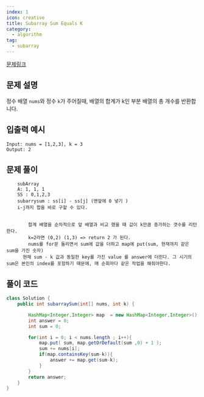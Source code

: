 ```yaml
---
index: 1
icon: creative
title: Subarray Sum Equals K
category:
  - algorithm
tag:
  - subarray
---
```


[문제링크](https://leetcode.com/problems/subarray-sum-equals-k/)

## 문제 설명

정수 배열 `nums`와 정수 `k`가 주어질때, 배열의 합계가 k인 부분 배열의 총 개수를 반환합니다.

## 입출력 예시

```
Input: nums = [1,2,3], k = 3
Output: 2
```

## 문제 풀이

```
    subArray
    A: 1, 1, 1
    SS : 0,1,2,3
    subarrysum : ss[i] - ss[j] (맨앞에 0 넣기 )
    i-j까지 합을 바로 구할 수 있다.


		합계 배열을 순차적으로 앞 배열과 비교 했을 때 값이 k만큼 증가하는 갯수를 리턴한다.
		k=2라면 (0,2) (1,3) => return 2 가 된다.
		nums를 for문 돌리면서 sum에 값을 더하고 map에 put(sum, 현재까지 같은 sum을 가진 숫자)
	  현재 sum - k 값과 동일한 key를 가진 value 를 answer에 더힌다. 그 시기의 sum은 본인의 index를 포함하기 때문에, 매 순회마다 같은 작업을 해줘야한다.

```

## 풀이 코드

```java
class Solution {
    public int subarraySum(int[] nums, int k) {

        HashMap<Integer,Integer> map  = new HashMap<Integer,Integer>();
        int answer = 0;
        int sum = 0;

        for(int i = 0; i < nums.length ; i++){
            map.put( sum, map.getOrDefault(sum ,0) + 1 );
            sum += nums[i];
            if(map.containsKey(sum-k)){
                answer += map.get(sum-k);
            }
        }
        return answer;
    }
}
```
